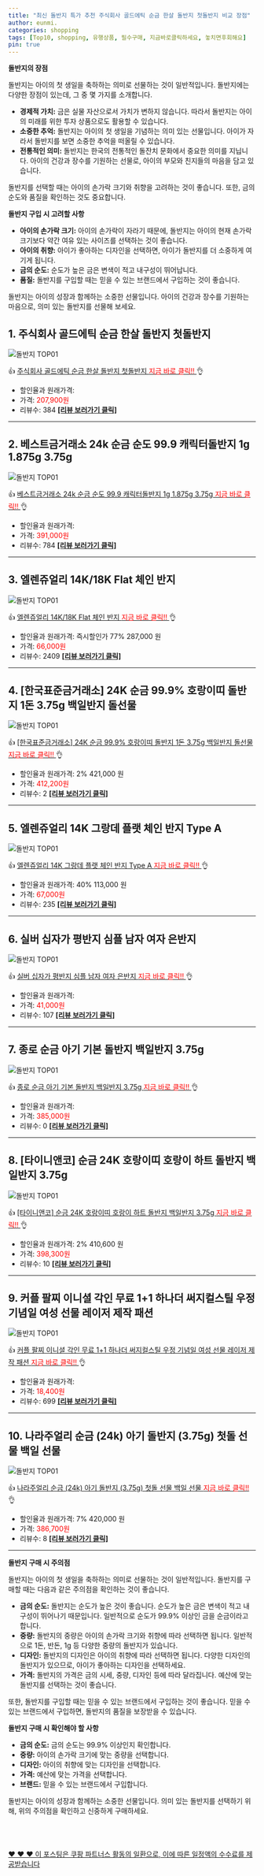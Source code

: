 ```yaml
---
title: "최신 돌반지 특가 추천 주식회사 골드에틱 순금 한살 돌반지 첫돌반지 비교 장점"
author: eunmi.
categories: shopping
tags: [Top10, shopping, 유행상품, 필수구매, 지금바로클릭하세요, 놓치면후회해요]
pin: true
---
```

**돌반지의 장점**

돌반지는 아이의 첫 생일을 축하하는 의미로 선물하는 것이 일반적입니다. 돌반지에는 다양한 장점이 있는데, 그 중 몇 가지를 소개합니다.

* **경제적 가치:** 금은 실물 자산으로서 가치가 변하지 않습니다. 따라서 돌반지는 아이의 미래를 위한 투자 상품으로도 활용할 수 있습니다.
* **소중한 추억:** 돌반지는 아이의 첫 생일을 기념하는 의미 있는 선물입니다. 아이가 자라서 돌반지를 보면 소중한 추억을 떠올릴 수 있습니다.
* **전통적인 의미:** 돌반지는 한국의 전통적인 돌잔치 문화에서 중요한 의미를 지닙니다. 아이의 건강과 장수를 기원하는 선물로, 아이의 부모와 친지들의 마음을 담고 있습니다.

돌반지를 선택할 때는 아이의 손가락 크기와 취향을 고려하는 것이 좋습니다. 또한, 금의 순도와 품질을 확인하는 것도 중요합니다.

**돌반지 구입 시 고려할 사항**

* **아이의 손가락 크기:** 아이의 손가락이 자라기 때문에, 돌반지는 아이의 현재 손가락 크기보다 약간 여유 있는 사이즈를 선택하는 것이 좋습니다.
* **아이의 취향:** 아이가 좋아하는 디자인을 선택하면, 아이가 돌반지를 더 소중하게 여기게 됩니다.
* **금의 순도:** 순도가 높은 금은 변색이 적고 내구성이 뛰어납니다.
* **품질:** 돌반지를 구입할 때는 믿을 수 있는 브랜드에서 구입하는 것이 좋습니다.

돌반지는 아이의 성장과 함께하는 소중한 선물입니다. 아이의 건강과 장수를 기원하는 마음으로, 의미 있는 돌반지를 선물해 보세요.

   

## 1. 주식회사 골드에틱 순금 한살 돌반지 첫돌반지

![돌반지 TOP01](https://thumbnail6.coupangcdn.com/thumbnails/remote/230x230ex/image/vendor_inventory/images/2018/11/12/13/7/a6343ffa-d673-4d9d-88f1-67546433469c.jpg)


👍 [주식회사 골드에틱 순금 한살 돌반지 첫돌반지 <font color=red> 지금 바로 클릭!! </font> ](https://link.coupang.com/re/AFFSDP?lptag=AF3617701&subid=GithubCoopas&pageKey=155785089&traceid=V0-153&itemId=448532233&vendorItemId=4112078619) 👌 


- 할인율과 원래가격: 
- 가격: <span style='color:red'>207,900원</span>
- 리뷰수: 384  [**[리뷰 보러가기 클릭]**](https://link.coupang.com/re/AFFSDP?lptag=AF3617701&subid=GithubCoopas&pageKey=155785089&traceid=V0-153&itemId=448532233&vendorItemId=4112078619)

---


   

## 2. 베스트금거래소 24k 순금 순도 99.9 캐릭터돌반지 1g 1.875g 3.75g

![돌반지 TOP01](https://thumbnail9.coupangcdn.com/thumbnails/remote/230x230ex/image/vendor_inventory/39ec/5d3abfb800f2ee7f54897dc0f17c4293132cdfbca842bfc441af31d2b554.jpg)


👍 [베스트금거래소 24k 순금 순도 99.9 캐릭터돌반지 1g 1.875g 3.75g <font color=red> 지금 바로 클릭!! </font> ](https://link.coupang.com/re/AFFSDP?lptag=AF3617701&subid=GithubCoopas&pageKey=7613325154&traceid=V0-153&itemId=20168550747&vendorItemId=3047291103) 👌 


- 할인율과 원래가격: 
- 가격: <span style='color:red'>391,000원</span>
- 리뷰수: 784  [**[리뷰 보러가기 클릭]**](https://link.coupang.com/re/AFFSDP?lptag=AF3617701&subid=GithubCoopas&pageKey=7613325154&traceid=V0-153&itemId=20168550747&vendorItemId=3047291103)

---


   

## 3. 엘렌쥬얼리 14K/18K Flat 체인 반지

![돌반지 TOP01](https://thumbnail10.coupangcdn.com/thumbnails/remote/230x230ex/image/vendor_inventory/00de/67aa0fd411a4589a3f0134ffe1ca3f3019f645fb41959f37666168fecb98.jpg)


👍 [엘렌쥬얼리 14K/18K Flat 체인 반지 <font color=red> 지금 바로 클릭!! </font> ](https://link.coupang.com/re/AFFSDP?lptag=AF3617701&subid=GithubCoopas&pageKey=130485609&traceid=V0-153&itemId=384038716&vendorItemId=70903613765) 👌 


- 할인율과 원래가격: 즉시할인가 77%  287,000   원
- 가격: <span style='color:red'>66,000원</span>
- 리뷰수: 2409  [**[리뷰 보러가기 클릭]**](https://link.coupang.com/re/AFFSDP?lptag=AF3617701&subid=GithubCoopas&pageKey=130485609&traceid=V0-153&itemId=384038716&vendorItemId=70903613765)

---


   

## 4. [한국표준금거래소] 24K 순금 99.9% 호랑이띠 돌반지 1돈 3.75g 백일반지 돌선물

![돌반지 TOP01](https://thumbnail10.coupangcdn.com/thumbnails/remote/230x230ex/image/vendor_inventory/4888/b91e5271f232535c8ff28b396b0e121789cc1dacb2a6fe833ab8a6b01d2c.jpg)


👍 [[한국표준금거래소] 24K 순금 99.9% 호랑이띠 돌반지 1돈 3.75g 백일반지 돌선물 <font color=red> 지금 바로 클릭!! </font> ](https://link.coupang.com/re/AFFSDP?lptag=AF3617701&subid=GithubCoopas&pageKey=7494929932&traceid=V0-153&itemId=19606750184&vendorItemId=86713819885) 👌 


- 할인율과 원래가격: 2%  421,000   원
- 가격: <span style='color:red'>412,200원</span>
- 리뷰수: 2  [**[리뷰 보러가기 클릭]**](https://link.coupang.com/re/AFFSDP?lptag=AF3617701&subid=GithubCoopas&pageKey=7494929932&traceid=V0-153&itemId=19606750184&vendorItemId=86713819885)

---


   

## 5. 엘렌쥬얼리 14K 그랑데 플랫 체인 반지 Type A

![돌반지 TOP01](https://thumbnail10.coupangcdn.com/thumbnails/remote/230x230ex/image/vendor_inventory/c651/f3f4717e9d295e4407102e60265a65a51ed6e4fbfd22be61aca9676c6c71.jpg)


👍 [엘렌쥬얼리 14K 그랑데 플랫 체인 반지 Type A <font color=red> 지금 바로 클릭!! </font> ](https://link.coupang.com/re/AFFSDP?lptag=AF3617701&subid=GithubCoopas&pageKey=7063928868&traceid=V0-153&itemId=17522943850&vendorItemId=84690063017) 👌 


- 할인율과 원래가격: 40%  113,000   원
- 가격: <span style='color:red'>67,000원</span>
- 리뷰수: 235  [**[리뷰 보러가기 클릭]**](https://link.coupang.com/re/AFFSDP?lptag=AF3617701&subid=GithubCoopas&pageKey=7063928868&traceid=V0-153&itemId=17522943850&vendorItemId=84690063017)

---


   

## 6. 실버 십자가 평반지 심플 남자 여자 은반지

![돌반지 TOP01](https://thumbnail8.coupangcdn.com/thumbnails/remote/230x230ex/image/vendor_inventory/abe1/2b68d6592cf78bc4f0427460c5277e0d0e601db02ce93f2db5e98add6954.jpeg)


👍 [실버 십자가 평반지 심플 남자 여자 은반지 <font color=red> 지금 바로 클릭!! </font> ](https://link.coupang.com/re/AFFSDP?lptag=AF3617701&subid=GithubCoopas&pageKey=5995337288&traceid=V0-153&itemId=10836426295&vendorItemId=78116439869) 👌 


- 할인율과 원래가격: 
- 가격: <span style='color:red'>41,000원</span>
- 리뷰수: 107  [**[리뷰 보러가기 클릭]**](https://link.coupang.com/re/AFFSDP?lptag=AF3617701&subid=GithubCoopas&pageKey=5995337288&traceid=V0-153&itemId=10836426295&vendorItemId=78116439869)

---


   

## 7. 종로 순금 아기 기본 돌반지 백일반지 3.75g

![돌반지 TOP01](https://thumbnail7.coupangcdn.com/thumbnails/remote/230x230ex/image/vendor_inventory/3e2c/50e5b3896aef9e3eb0d3ae9793380ebef011022f97eefe3b457f563d1677.jpeg)


👍 [종로 순금 아기 기본 돌반지 백일반지 3.75g <font color=red> 지금 바로 클릭!! </font> ](https://link.coupang.com/re/AFFSDP?lptag=AF3617701&subid=GithubCoopas&pageKey=7644045955&traceid=V0-153&itemId=20320136760&vendorItemId=87405564912) 👌 


- 할인율과 원래가격: 
- 가격: <span style='color:red'>385,000원</span>
- 리뷰수: 0  [**[리뷰 보러가기 클릭]**](https://link.coupang.com/re/AFFSDP?lptag=AF3617701&subid=GithubCoopas&pageKey=7644045955&traceid=V0-153&itemId=20320136760&vendorItemId=87405564912)

---


   

## 8. [타이니앤코] 순금 24K 호랑이띠 호랑이 하트 돌반지 백일반지 3.75g

![돌반지 TOP01](https://thumbnail10.coupangcdn.com/thumbnails/remote/230x230ex/image/vendor_inventory/65c6/3824fd96f46b18e8a80f081a1368d9648c7712ef88cfe7c10c20c25b6dcf.jpg)


👍 [[타이니앤코] 순금 24K 호랑이띠 호랑이 하트 돌반지 백일반지 3.75g <font color=red> 지금 바로 클릭!! </font> ](https://link.coupang.com/re/AFFSDP?lptag=AF3617701&subid=GithubCoopas&pageKey=7390050850&traceid=V0-153&itemId=19104659356&vendorItemId=86225107429) 👌 


- 할인율과 원래가격: 2%  410,600   원
- 가격: <span style='color:red'>398,300원</span>
- 리뷰수: 10  [**[리뷰 보러가기 클릭]**](https://link.coupang.com/re/AFFSDP?lptag=AF3617701&subid=GithubCoopas&pageKey=7390050850&traceid=V0-153&itemId=19104659356&vendorItemId=86225107429)

---


   

## 9. 커플 팔찌 이니셜 각인 무료 1+1 하나더 써지컬스틸 우정 기념일 여성 선물 레이저 제작 패션

![돌반지 TOP01](https://thumbnail8.coupangcdn.com/thumbnails/remote/230x230ex/image/vendor_inventory/213c/7a1ef0194e73a441c1f98f7e59a0b7eb29f49de95c637ea0060cb4d6b59c.jpg)


👍 [커플 팔찌 이니셜 각인 무료 1+1 하나더 써지컬스틸 우정 기념일 여성 선물 레이저 제작 패션 <font color=red> 지금 바로 클릭!! </font> ](https://link.coupang.com/re/AFFSDP?lptag=AF3617701&subid=GithubCoopas&pageKey=5581484337&traceid=V0-153&itemId=8921422873&vendorItemId=76208012040) 👌 


- 할인율과 원래가격: 
- 가격: <span style='color:red'>18,400원</span>
- 리뷰수: 699  [**[리뷰 보러가기 클릭]**](https://link.coupang.com/re/AFFSDP?lptag=AF3617701&subid=GithubCoopas&pageKey=5581484337&traceid=V0-153&itemId=8921422873&vendorItemId=76208012040)

---


   

## 10. 나라주얼리 순금 (24k) 아기 돌반지 (3.75g) 첫돌 선물 백일 선물

![돌반지 TOP01](https://thumbnail10.coupangcdn.com/thumbnails/remote/230x230ex/image/vendor_inventory/ff9d/2b74da038f8ca752ef2666ab44dd1736645192532f2b33d17ba0134b3fff.jpg)


👍 [나라주얼리 순금 (24k) 아기 돌반지 (3.75g) 첫돌 선물 백일 선물 <font color=red> 지금 바로 클릭!! </font> ](https://link.coupang.com/re/AFFSDP?lptag=AF3617701&subid=GithubCoopas&pageKey=7390988968&traceid=V0-153&itemId=19108712061&vendorItemId=86291232946) 👌 


- 할인율과 원래가격: 7%  420,000   원
- 가격: <span style='color:red'>386,700원</span>
- 리뷰수: 8  [**[리뷰 보러가기 클릭]**](https://link.coupang.com/re/AFFSDP?lptag=AF3617701&subid=GithubCoopas&pageKey=7390988968&traceid=V0-153&itemId=19108712061&vendorItemId=86291232946)

---
**돌반지 구매 시 주의점**

돌반지는 아이의 첫 생일을 축하하는 의미로 선물하는 것이 일반적입니다. 돌반지를 구매할 때는 다음과 같은 주의점을 확인하는 것이 좋습니다.

* **금의 순도:** 돌반지는 순도가 높은 것이 좋습니다. 순도가 높은 금은 변색이 적고 내구성이 뛰어나기 때문입니다. 일반적으로 순도가 99.9% 이상인 금을 순금이라고 합니다.
* **중량:** 돌반지의 중량은 아이의 손가락 크기와 취향에 따라 선택하면 됩니다. 일반적으로 1돈, 반돈, 1g 등 다양한 중량의 돌반지가 있습니다.
* **디자인:** 돌반지의 디자인은 아이의 취향에 따라 선택하면 됩니다. 다양한 디자인의 돌반지가 있으므로, 아이가 좋아하는 디자인을 선택하세요.
* **가격:** 돌반지의 가격은 금의 시세, 중량, 디자인 등에 따라 달라집니다. 예산에 맞는 돌반지를 선택하는 것이 좋습니다.

또한, 돌반지를 구입할 때는 믿을 수 있는 브랜드에서 구입하는 것이 좋습니다. 믿을 수 있는 브랜드에서 구입하면, 돌반지의 품질을 보장받을 수 있습니다.

**돌반지 구매 시 확인해야 할 사항**

* **금의 순도:** 금의 순도는 99.9% 이상인지 확인합니다.
* **중량:** 아이의 손가락 크기에 맞는 중량을 선택합니다.
* **디자인:** 아이의 취향에 맞는 디자인을 선택합니다.
* **가격:** 예산에 맞는 가격을 선택합니다.
* **브랜드:** 믿을 수 있는 브랜드에서 구입합니다.

돌반지는 아이의 성장과 함께하는 소중한 선물입니다. 의미 있는 돌반지를 선택하기 위해, 위의 주의점을 확인하고 신중하게 구매하세요.<br><br><br><br><br> [ ❤ ❤ ❤ 이 포스팅은 쿠팡 파트너스 활동의 일환으로, 이에 따른 일정액의 수수료를 제공받습니다](https://link.coupang.com/a/bcEFyh)